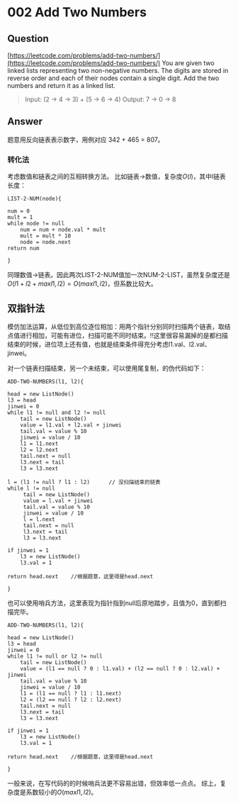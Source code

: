 # 002 Add Two Numbers
## Question
[https://leetcode.com/problems/add-two-numbers/](https://leetcode.com/problems/add-two-numbers/)
You are given two linked lists representing two non-negative numbers. The digits are stored in reverse order and each of their nodes contain a single digit. Add the two numbers and return it as a linked list.

> Input: (2 -> 4 -> 3) + (5 -> 6 -> 4)
> Output: 7 -> 0 -> 8

## Answer
题意用反向链表表示数字，用例对应 342 + 465 = 807。

### 转化法
考虑数值和链表之间的互相转换方法。
比如链表->数值，复杂度$O(l)$，其中l链表长度：
```
LIST-2-NUM(node){

num = 0
mult = 1
while node != null 
    num = num + node.val * mult
    mult = mult * 10
    node = node.next
return num

}
```

同理数值->链表。因此两次LIST-2-NUM值加一次NUM-2-LIST，虽然复杂度还是$O(l1+l2+max{l1,l2})=O(max{l1,l2})$，但系数比较大。


## 双指针法
模仿加法运算，从低位到高位逐位相加：用两个指针分别同时扫描两个链表，取结点值进行相加，可能有进位，扫描可能不同时结束。:bangbang:这里很容易漏掉的是都扫描结束的时候，进位项上还有值，也就是结束条件得充分考虑l1.val、l2.val、jinwei。

对一个链表扫描结束，另一个未结束，可以使用尾复制，的伪代码如下：
```
ADD-TWO-NUMBERS(l1, l2){

head = new ListNode()
l3 = head 
jinwei = 0
while l1 != null and l2 != null
    tail = new ListNode()
    value = l1.val + l2.val + jinwei
    tail.val = value % 10
    jinwei = value / 10
    l1 = l1.next
    l2 = l2.next
    tail.next = null
    l3.next = tail
    l3 = l3.next
    
l = (l1 != null ? l1 : l2)      // 没扫描结束的链表
while l != null
     tail = new ListNode()
     value = l.val + jinwei
     tail.val = value % 10  
     jinwei = value / 10  
     l = l.next
     tail.next = null
     l3.next = tail
     l3 = l3.next  

if jinwei = 1
    l3 = new ListNode()
    l3.val = 1

return head.next    //根据题意，这里得是head.next

}
```

也可以使用哨兵方法，这里表现为指针指到null后原地踏步，且值为0，直到都扫描完毕。
```
ADD-TWO-NUMBERS(l1, l2){

head = new ListNode()
l3 = head 
jinwei = 0
while l1 != null or l2 != null
    tail = new ListNode()
    value = (l1 == null ? 0 : l1.val) + (l2 == null ? 0 : l2.val) + jinwei
    tail.val = value % 10
    jinwei = value / 10
    l1 = (l1 == null ? l1 : l1.next)
    l2 = (l2 == null ? l2 : l2.next)
    tail.next = null
    l3.next = tail
    l3 = l3.next

if jinwei = 1
    l3 = new ListNode()
    l3.val = 1
    
return head.next    //根据题意，这里得是head.next

}
```

一般来说，在写代码的的时候哨兵法更不容易出错，但效率低一点点。
综上，复杂度是系数较小的$O(max{l1,l2})$。